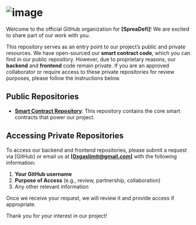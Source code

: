 
# ![image](https://github.com/user-attachments/assets/7852ab26-244d-42f7-9a50-fe5225548c38)


Welcome to the official GitHub organization for **[SpreaDefi]**! We are excited to share part of our work with you.

This repository serves as an entry point to our project’s public and private resources. We have open-sourced our **smart contract code**, which you can find in our public repository. However, due to proprietary reasons, our **backend** and **frontend** code remain private. If you are an approved collaborator or require access to these private repositories for review purposes, please follow the instructions below.

## Public Repositories

- **[Smart Contract Repository](link-to-smart-contract-repo)**: This repository contains the core smart contracts that power our project.

## Accessing Private Repositories

To access our backend and frontend repositories, please submit a request via [GitHub] or email us at **[0xgaslimit@gmail.com]** with the following information:

1. **Your GitHub username**
2. **Purpose of Access** (e.g., review, partnership, collaboration)
3. Any other relevant information

Once we receive your request, we will review it and provide access if appropriate.

Thank you for your interest in our project!
